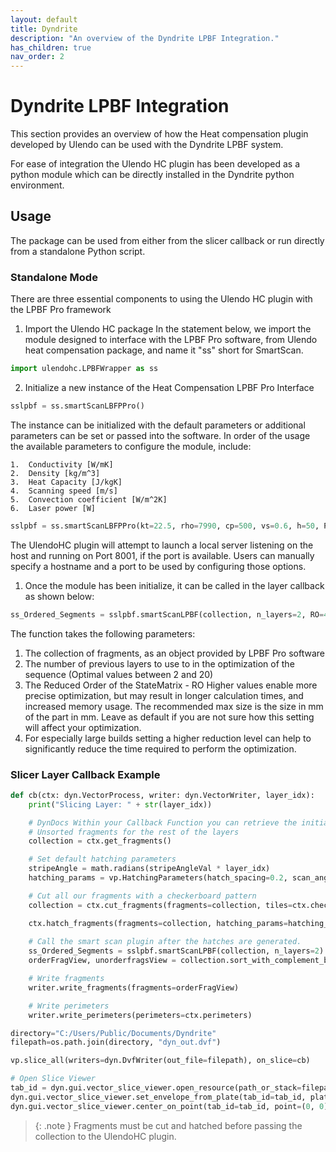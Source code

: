 ```yaml
---
layout: default
title: Dyndrite
description: "An overview of the Dyndrite LPBF Integration."
has_children: true
nav_order: 2
---
```


# Dyndrite LPBF Integration
This section provides an overview of how the Heat compensation plugin developed by Ulendo can be used with the Dyndrite LPBF system. 

For ease of integration the Ulendo HC plugin has been developed as a python module which can be directly installed in the Dyndrite python environment. 

## Usage 
The package can be used from either from the slicer callback or run directly from a standalone Python script. 

### Standalone Mode
There are three essential components to using the Ulendo HC plugin with the LPBF Pro framework

1. Import the Ulendo HC package
In the statement below, we import the module designed to interface with the LPBF Pro software, from Ulendo heat compensation package, and name it "ss" short for SmartScan.
```python
import ulendohc.LPBFWrapper as ss
```

2. Initialize a new instance of the Heat Compensation LPBF Pro Interface
```python
sslpbf = ss.smartScanLBFPPro()
```
The instance can be initialized with the default parameters or additional parameters can be set or passed into the software. 
In order of the usage the available parameters to configure the module, include:

    1.  Conductivity [W/mK]
    2.  Density [kg/m^3]
    3.  Heat Capacity [J/kgK]
    4.  Scanning speed [m/s]
    5.  Convection coefficient [W/m^2K]        
    6.  Laser power [W]

```python
sslpbf = ss.smartScanLBFPPro(kt=22.5, rho=7990, cp=500, vs=0.6, h=50, P=100,  port = 8001, host = "127.0.0.1")
```

The UlendoHC plugin will attempt to launch a local server listening on the host and running on Port 8001, if the port is available. Users can manually specify a hostname and a port to be used by configuring those options.

1. Once the module has been initialize, it can be called in the layer callback as shown below:

```python
ss_Ordered_Segments = sslpbf.smartScanLPBF(collection, n_layers=2, RO=40)  
```
The function takes the following parameters:
1. The collection of fragments, as an object provided by LPBF Pro software
3. The number of previous layers to use to in the optimization of the sequence (Optimal values between 2 and 20)
4. The Reduced Order of the StateMatrix - RO Higher values enable more precise optimization, but may result in longer calculation times, and increased memory usage. The recommended max size is the size in mm of the part in mm. Leave as default if you are not sure how this setting will affect your optimization.
5. For especially large builds setting a higher reduction level can help to significantly reduce the time required to perform the optimization.



### Slicer Layer Callback Example
```python
def cb(ctx: dyn.VectorProcess, writer: dyn.VectorWriter, layer_idx):
    print("Slicing Layer: " + str(layer_idx))

    # DynDocs Within your Callback Function you can retrieve the initial group of unsorted and uncut fragments with
    # Unsorted fragments for the rest of the layers
    collection = ctx.get_fragments()

    # Set default hatching parameters
    stripeAngle = math.radians(stripeAngleVal * layer_idx)
    hatching_params = vp.HatchingParameters(hatch_spacing=0.2, scan_angle=stripeAngle, hatch_length=1.0)    

    # Cut all our fragments with a checkerboard pattern
    collection = ctx.cut_fragments(fragments=collection, tiles=ctx.checkerboard_tiles(5, 5, 0), cut_tag="collection")

    ctx.hatch_fragments(fragments=collection, hatching_params=hatching_params)
    
    # Call the smart scan plugin after the hatches are generated.
    ss_Ordered_Segments = sslpbf.smartScanLPBF(collection, n_layers=2)  
    orderFragView, unorderfragsView = collection.sort_with_complement_by_ids(ss_Ordered_Segments)   

    # Write fragments
    writer.write_fragments(fragments=orderFragView)

    # Write perimeters
    writer.write_perimeters(perimeters=ctx.perimeters)

directory="C:/Users/Public/Documents/Dyndrite"
filepath=os.path.join(directory, "dyn_out.dvf")

vp.slice_all(writers=dyn.DvfWriter(out_file=filepath), on_slice=cb)

# Open Slice Viewer
tab_id = dyn.gui.vector_slice_viewer.open_resource(path_or_stack=filepath)
dyn.gui.vector_slice_viewer.set_envelope_from_plate(tab_id=tab_id, plate_dims=dyn.printer.plate)
dyn.gui.vector_slice_viewer.center_on_point(tab_id=tab_id, point=(0, 0), zoom_level=0)
```

> {: .note }
  Fragments must be cut and hatched before passing the collection to the UlendoHC plugin.
